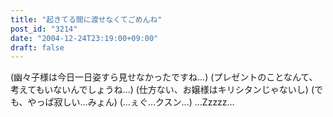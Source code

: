 ```yaml
---
title: "起きてる間に渡せなくてごめんね"
post_id: "3214"
date: "2004-12-24T23:19:00+09:00"
draft: false
---
```



(幽々子様は今日一日姿すら見せなかったですね…) (プレゼントのことなんて、考えてもいないんでしょうね…) (仕方ない、お嬢様はキリシタンじゃないし) (でも、やっぱ寂しい…みょん) (…ぇぐ…クスン…) …Zzzzz…
